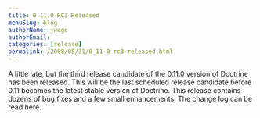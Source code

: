 ```yaml
---
title: 0.11.0-RC3 Released
menuSlug: blog
authorName: jwage 
authorEmail: 
categories: [release]
permalink: /2008/05/31/0-11-0-rc3-released.html
---
```

A little late, but the third release candidate of the 0.11.0 version of
Doctrine has been released. This will be the last scheduled release
candidate before 0.11 becomes the latest stable version of Doctrine.
This release contains dozens of bug fixes and a few small enhancements.
The change log can be read here.
